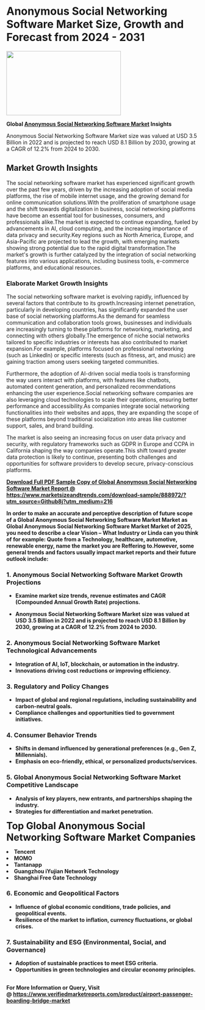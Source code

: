 <H1>Anonymous Social Networking Software Market Size, Growth and Forecast from 2024 - 2031</H1><img class="aligncenter size-medium wp-image-584254" src="https://thirdeyenews.in/wp-content/uploads/2024/09/Global-Market-Research-300x168.jpeg" alt="" width="300" height="168" /><p><strong>Global&nbsp;<a href="https://www.marketsizeandtrends.com/download-sample/888972/?utm_source=Github8j?utm_medium=216">Anonymous Social Networking Software Market</a> Insights</strong></p><p>Anonymous Social Networking Software Market size was valued at USD 3.5 Billion in 2022 and is projected to reach USD 8.1 Billion by 2030, growing at a CAGR of 12.2% from 2024 to 2030.</p><p><h2>Market Growth Insights</h2> <p>The social networking software market has experienced significant growth over the past few years, driven by the increasing adoption of social media platforms, the rise of mobile internet usage, and the growing demand for online communication solutions.With the proliferation of smartphone usage and the shift towards digitalization in business, social networking platforms have become an essential tool for businesses, consumers, and professionals alike.The market is expected to continue expanding, fueled by advancements in AI, cloud computing, and the increasing importance of data privacy and security.Key regions such as North America, Europe, and Asia-Pacific are projected to lead the growth, with emerging markets showing strong potential due to the rapid digital transformation.The market's growth is further catalyzed by the integration of social networking features into various applications, including business tools, e-commerce platforms, and educational resources.</p> <p><strong><a href="#"></a></strong></p> <h3>Elaborate Market Growth Insights</h3> <p>The social networking software market is evolving rapidly, influenced by several factors that contribute to its growth.Increasing internet penetration, particularly in developing countries, has significantly expanded the user base of social networking platforms.As the demand for seamless communication and collaboration tools grows, businesses and individuals are increasingly turning to these platforms for networking, marketing, and connecting with others globally.The emergence of niche social networks tailored to specific industries or interests has also contributed to market expansion.For example, platforms focused on professional networking (such as LinkedIn) or specific interests (such as fitness, art, and music) are gaining traction among users seeking targeted communities.</p> <p>Furthermore, the adoption of AI-driven social media tools is transforming the way users interact with platforms, with features like chatbots, automated content generation, and personalized recommendations enhancing the user experience.Social networking software companies are also leveraging cloud technologies to scale their operations, ensuring better performance and accessibility.As companies integrate social networking functionalities into their websites and apps, they are expanding the scope of these platforms beyond traditional socialization into areas like customer support, sales, and brand building.</p> <p>The market is also seeing an increasing focus on user data privacy and security, with regulatory frameworks such as GDPR in Europe and CCPA in California shaping the way companies operate.This shift toward greater data protection is likely to continue, presenting both challenges and opportunities for software providers to develop secure, privacy-conscious platforms.</p> <p><strong><a href="#"></p><p><span class=""><strong>Download Full PDF Sample Copy of Global Anonymous Social Networking Software Market Report</strong> @ <a href="https://www.marketsizeandtrends.com/download-sample/888972/?utm_source=Github8j?utm_medium=216" target="_blank">https://www.marketsizeandtrends.com/download-sample/888972/?utm_source=Github8j?utm_medium=216</a></span></p><p>In order to make an accurate and perceptive description of future scope of a Global&nbsp;Anonymous Social Networking Software Market Market as Global&nbsp;Anonymous Social Networking Software Market Market of 2025, you need to describe a clear Vision &ndash; What Industry or Linda can you think of for example: Quote from a Technology, healthcare, automotive, renewable energy, name the market you are Reffering to.However, some general trends and factors usually impact market reports and their future outlook include:</p><h3>1.&nbsp;<strong>Anonymous Social Networking Software Market Growth Projections</strong></h3><ul><li>Examine market size trends, revenue estimates and CAGR (Compounded Annual Growth Rate) projections.</li><li><p>Anonymous Social Networking Software Market size was valued at USD 3.5 Billion in 2022 and is projected to reach USD 8.1 Billion by 2030, growing at a CAGR of 12.2% from 2024 to 2030.</p></li></ul><h3>2.&nbsp;<strong>Anonymous Social Networking Software Market Technological Advancements</strong></h3><ul><li>Integration of AI, IoT, blockchain, or automation in the industry.</li><li>Innovations driving cost reductions or improving efficiency.</li></ul><h3>3.&nbsp;<strong>Regulatory and Policy Changes</strong></h3><ul><li>Impact of global and regional regulations, including sustainability and carbon-neutral goals.</li><li>Compliance challenges and opportunities tied to government initiatives.</li></ul><h3>4.&nbsp;<strong>Consumer Behavior Trends</strong></h3><ul><li>Shifts in demand influenced by generational preferences (e.g., Gen Z, Millennials).</li><li>Emphasis on eco-friendly, ethical, or personalized products/services.</li></ul><h3>5.&nbsp;<strong>Global Anonymous Social Networking Software Market Competitive Landscape</strong></h3><ul><li>Analysis of key players, new entrants, and partnerships shaping the industry.</li><li>Strategies for differentiation and market penetration.</li></ul><p data-pm-slice="1 1 []"><span style="color: inherit; font-family: inherit; font-size: 25px;">Top Global Anonymous Social Networking Software Market Companies</span></p><div class="" data-test-id=""><p><li>Tencent</li><li> MOMO</li><li> Tantanapp</li><li> Guangzhou iYujian Network Technology</li><li> Shanghai Free Gate Technology</li></p></div><h3>6.&nbsp;<strong>Economic and Geopolitical Factors</strong></h3><ul><li>Influence of global economic conditions, trade policies, and geopolitical events.</li><li>Resilience of the market to inflation, currency fluctuations, or global crises.</li></ul><h3>7.&nbsp;<strong>Sustainability and ESG (Environmental, Social, and Governance)</strong></h3><ul><li>Adoption of sustainable practices to meet ESG criteria.</li><li>Opportunities in green technologies and circular economy principles.</li></ul><h2><strong style="font-size: 14px;">For More Information or Query, Visit @&nbsp;</strong><a style="background-color: #ffffff; font-size: 14px;" href="https://www.marketsizeandtrends.com/report/anonymous-social-networking-software-market-/" target="_blank">https://www.verifiedmarketreports.com/product/airport-passenger-boarding-bridge-market</a></h2>